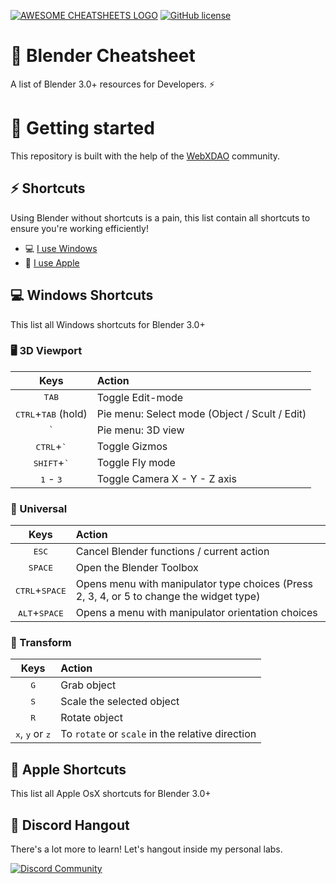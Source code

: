 [![AWESOME CHEATSHEETS LOGO](img/repos_banner.png)](https://discord.gg/9pzTHyeJ)
[![GitHub license](https://img.shields.io/badge/license-MIT-blue.svg)](https://github.com/mkubdev/blender-cheatsheet/blob/main/LICENSE)

# 📜 Blender Cheatsheet

A list of Blender 3.0+ resources for Developers. ⚡

# 🎨 Getting started

This repository is built with the help of the [WebXDAO](https://webxdao.github.io) community.

## ⚡ Shortcuts

Using Blender without shortcuts is a pain, this list contain all shortcuts to ensure you're working efficiently!

- 💻 [I use Windows](#-windows-shortcuts)
- 🍎 [I use Apple](#-apple-shortcuts)

## 💻 Windows Shortcuts

This list all Windows shortcuts for Blender 3.0+

### 🖥️ 3D Viewport

|                 Keys                  | Action                                        |
| :-----------------------------------: | :-------------------------------------------- |
|            <kbd>TAB</kbd>             | Toggle Edit-mode                              |
| <kbd>CTRL</kbd>+<kbd>TAB</kbd> (hold) | Pie menu: Select mode (Object / Scult / Edit) |
|             <kbd>`</kbd>              | Pie menu: 3D view                             |
|     <kbd>CTRL</kbd>+<kbd>`</kbd>      | Toggle Gizmos                                 |
|     <kbd>SHIFT</kbd>+<kbd>`</kbd>     | Toggle Fly mode                               |
|      <kbd>1</kbd> - <kbd>3</kbd>      | Toggle Camera X - Y - Z axis                  |

### 🍿 Universal

|               Keys               | Action                                                                                   |
| :------------------------------: | :--------------------------------------------------------------------------------------- |
|          <kbd>ESC</kbd>          | Cancel Blender functions / current action                                                |
|         <kbd>SPACE</kbd>         | Open the Blender Toolbox                                                                 |
| <kbd>CTRL</kbd>+<kbd>SPACE</kbd> | Opens menu with manipulator type choices (Press 2, 3, 4, or 5 to change the widget type) |
| <kbd>ALT</kbd>+<kbd>SPACE</kbd>  | Opens a menu with manipulator orientation choices                                        |

### 🧊 Transform

|               Keys               | Action                                                                                   |
| :------------------------------: | :--------------------------------------------------------------------------------------- |
|          <kbd>G</kbd>          | Grab object                                             |
|         <kbd>S</kbd>         | Scale the selected object                                                               |
| <kbd>R</kbd> | Rotate object |
| <kbd>x</kbd>, <kbd>y</kbd> or <kbd>z</kbd> | To `rotate` or `scale` in the relative direction |

## 🍎 Apple Shortcuts

This list all Apple OsX shortcuts for Blender 3.0+

## 💬 Discord Hangout

There's a lot more to learn! Let's hangout inside my personal labs. 

[![Discord Community](https://discord.com/api/guilds/759721533395697674/widget.png?style=banner2)](https://discord.gg/9pzTHyeJ) 

